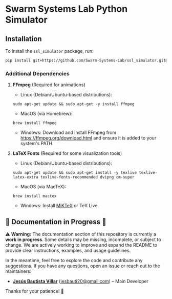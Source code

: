 # Swarm Systems Lab Python Simulator

## Installation

To install the ```ssl_simulator``` package, run:
```bash
pip install git+https://github.com/Swarm-Systems-Lab/ssl_simulator.git@master
```
### Additional Dependencies

1. **FFmpeg** (Required for animations)

    * Linux (Debian/Ubuntu-based distributions):
    ```
    sudo apt-get update && sudo apt-get -y install ffmpeg
    ```
    * MacOS (via Homebrew):
    ```
    brew install ffmpeg
    ```
    * Windows: Download and install FFmpeg from https://ffmpeg.org/download.html and ensure it is added to your system's PATH.


2. **LaTeX Fonts** (Required for some visualization tools)

    * Linux (Debian/Ubuntu-based distributions):
    ```
    sudo apt-get update && sudo apt-get install -y texlive texlive-latex-extra texlive-fonts-recommended dvipng cm-super
    ```
    
    * MacOS (via MacTeX):
    ```
    brew install mactex
    ```

    * Windows: Install [MiKTeX](https://miktex.org/) or TeX Live.

## 🚧 Documentation in Progress 🚧

⚠️ **Warning:** The documentation section of this repository is currently a **work in progress**. Some details may be missing, incomplete, or subject to change. We are actively working to improve and expand the README to provide clear instructions, examples, and usage guidelines.

In the meantime, feel free to explore the code and contribute any suggestions. If you have any questions, open an issue or reach out to the maintainers:

- **[Jesús Bautista Villar](https://sites.google.com/view/jbautista-research)** (<jesbauti20@gmail.com>) – Main Developer


Thanks for your patience! 🚀
